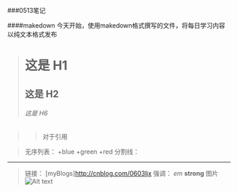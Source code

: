 ###0513笔记  

####makedown
今天开始，使用makedown格式撰写的文件，将每日学习内容以纯文本格式发布 
># 这是 H1
>## 这是 H2
>###### 这是 H6  

>>对于引用   

>无序列表：
+blue
+green
+red
>分割线：
***
>链接：
[myBlogs]http://cnblog.com/0603ljx
>强调：
_em_
__strong__
>图片
![Alt text](/path/to/img.jpg)

##